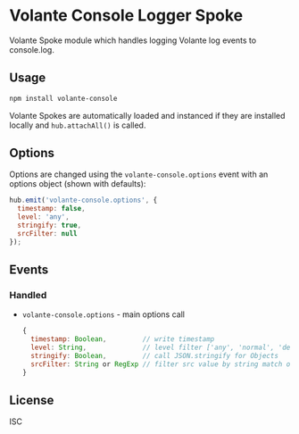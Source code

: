 # Volante Console Logger Spoke

Volante Spoke module which handles logging Volante log events to console.log.

## Usage

```bash
npm install volante-console
```

Volante Spokes are automatically loaded and instanced if they are installed locally and `hub.attachAll()` is called.

## Options

Options are changed using the `volante-console.options` event with an options object (shown with defaults):

```js
hub.emit('volante-console.options', {
  timestamp: false,
  level: 'any',
  stringify: true,
  srcFilter: null
});
```

## Events

### Handled

- `volante-console.options` - main options call
  ```js
  {
    timestamp: Boolean,         // write timestamp
    level: String,              // level filter ['any', 'normal', 'debug', 'error']
    stringify: Boolean,         // call JSON.stringify for Objects
    srcFilter: String or RegExp // filter src value by string match or regex
  }
  ```

## License

ISC